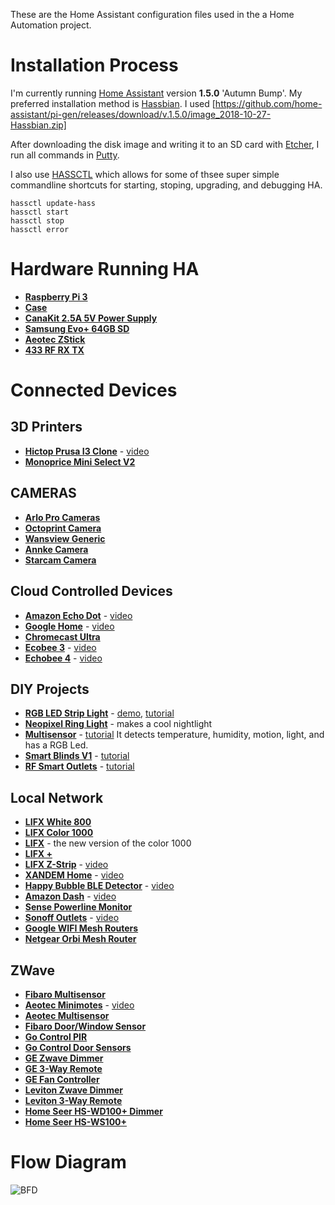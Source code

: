 These are the Home Assistant configuration files used in the a Home Automation project.

# Installation Process
I'm currently running [Home Assistant](https://home-assistant.io) version __1.5.0__ 'Autumn Bump'. My preferred installation method is [Hassbian](https://github.com/home-assistant/pi-gen/releases). I used [https://github.com/home-assistant/pi-gen/releases/download/v.1.5.0/image_2018-10-27-Hassbian.zip]

After downloading the disk image and writing it to an SD card with [Etcher](https://etcher.io/), I run all commands in [Putty](https://www.chiark.greenend.org.uk/~sgtatham/putty/latest.html). 

I also use [HASSCTL](https://github.com/dale3h/hassctl) which allows for some of thsee super simple commandline shortcuts for starting, stoping, upgrading, and debugging HA. 

```
hassctl update-hass
hassctl start
hassctl stop
hassctl error
```

# Hardware Running HA
* __[Raspberry Pi 3](https://www.amazon.com/V-Kits-Raspberry-Model-Starter-Latest/dp/B07BDRD3LP/ref=sr_1_1_sspa?s=pc&ie=UTF8&qid=1543418814&sr=1-1-spons&keywords=raspberry+pi+3&psc=1)__
* __[Case](http://geni.us/2rQEgy5)__
* __[CanaKit 2.5A 5V Power Supply](http://geni.us/2ABPd1D)__
* __[Samsung Evo+ 64GB SD](http://geni.us/PbZS2oD)__
* __[Aeotec ZStick](http://geni.us/N2ULv)__
* __[433 RF RX TX](http://amzn.to/2b5wOS1)__

# Connected Devices

## 3D Printers
* __[Hictop Prusa I3 Clone](http://geni.us/by2Su1)__ - [video](https://www.youtube.com/watch?v=PLRdMtZVQfQ)
* __[Monoprice Mini Select V2](http://geni.us/qHc5)__

## CAMERAS
* __[Arlo Pro Cameras](http://geni.us/R6KFBLt)__ 
* __[Octoprint Camera](http://geni.us/L9zmAA)__
* __[Wansview Generic](http://geni.us/rUXCpE)__
* __[Annke Camera](http://geni.us/pIzE)__
* __[Starcam Camera](http://geni.us/FiF0)__

## Cloud Controlled Devices
* __[Amazon Echo Dot](http://geni.us/8dUBWY)__ - [video](https://www.youtube.com/watch?v=i0uLVU4wnSg)
* __[Google Home](https://madeby.google.com/home/)__ - [video](https://www.youtube.com/watch?v=jznH57NVEgM)
* __[Chromecast Ultra](https://www.google.com/chromecast/tv/ultra/?utm_source=made_by_google&utm_campaign=chromecast_ultra&utm_medium=MS)__
* __[Ecobee 3](http://geni.us/Rwah6)__ - [video](https://www.youtube.com/watch?v=CEKISVYLWbY)
* __[Echobee 4](http://geni.us/f2gP)__ - [video](https://www.youtube.com/watch?v=CEKISVYLWbY)

## DIY Projects
* __[RGB LED Strip Light](https://github.com/bruhautomation/ESP-MQTT-JSON-Digital-LEDs)__ - [demo](https://www.youtube.com/watch?v=DQZ4x6Z3678), [tutorial](https://www.youtube.com/watch?v=9KI36GTgwuQ)
* __[Neopixel Ring Light](https://github.com/bruhautomation/ESP-MQTT-JSON-Digital-LEDs)__ - makes a cool nightlight
* __[Multisensor](https://github.com/bruhautomation/ESP-MQTT-JSON-Multisensor)__ - [tutorial](https://www.youtube.com/watch?v=jpjfVc-9IrQ) It detects temperature, humidity, motion, light, and has a RGB Led.
* __[Smart Blinds V1](http://www.bruhautomation.com/single-post/2016/07/25/The-Cheapest-DIY-WIFI-Automated-Blinds)__ - [tutorial](https://www.youtube.com/watch?v=8bcYB-0bctE)
* __[RF Smart Outlets](http://www.bruhautomation.com/single-post/2016/07/22/433-MHz-RF-Outlets-Version-3)__ - [tutorial](https://www.youtube.com/watch?v=5UUazFbK-Hg)

## Local Network
* __[LIFX White 800](http://geni.us/cMhe)__
* __[LIFX Color 1000](http://geni.us/kPqhQ6)__
* __[LIFX](http://geni.us/kZtRv)__ - the new version of the color 1000
* __[LIFX +](http://geni.us/x9ASfx)__
* __[LIFX Z-Strip](http://geni.us/QQxfJ)__ - [video](https://www.youtube.com/watch?v=jKj2uPEsSlw)
* __[XANDEM Home](http://xandem.com/xandem-home)__ - [video](https://www.youtube.com/watch?v=pXOEu4Pfh0Y)
* __[Happy Bubble BLE Detector](http://geni.us/S4PMXAv)__ - [video](https://www.youtube.com/watch?v=oBkahrDfUFE)
* __[Amazon Dash](http://geni.us/hFfDYuu)__ - [video](https://www.youtube.com/watch?v=qZpJ9W0wCks)
* __[Sense Powerline Monitor](https://sense.com/buy.html)__
* __[Sonoff Outlets](http://geni.us/Svsd)__ - [video](https://www.youtube.com/watch?v=-JxPWA-qxAk)
* __[Google WIFI Mesh Routers](http://geni.us/6BkbVI)__
* __[Netgear Orbi Mesh Router](http://geni.us/HKA1r)__

## ZWave
* __[Fibaro Multisensor](http://geni.us/jZlRt)__
* __[Aeotec Minimotes]( http://geni.us/CcT9zw7)__ - [video](https://www.youtube.com/watch?v=5Vc1Ift7ND8)
* __[Aeotec Multisensor](http://geni.us/5RdjJyA)__
* __[Fibaro Door/Window Sensor](http://geni.us/32voqoV)__
* __[Go Control PIR](http://geni.us/vAcKK)__
* __[Go Control Door Sensors](http://geni.us/vAcKK)__
* __[GE Zwave Dimmer](http://geni.us/3udaM)__
* __[GE 3-Way Remote](http://geni.us/AVBw1tC)__
* __[GE Fan Controller](http://geni.us/R8dl)__
* __[Leviton Zwave Dimmer](http://geni.us/EZEwt2)__
* __[Leviton 3-Way Remote](http://geni.us/EsFez)__
* __[Home Seer HS-WD100+ Dimmer](http://geni.us/BVfIa)__
* __[Home Seer HS-WS100+](http://geni.us/mOEA)__




# Flow Diagram 
![BFD](www/BFDv2.png)
